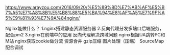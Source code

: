 https://www.arayzou.com/2016/09/20/%E5%89%8D%E7%AB%AF%E5%B7%A5%E7%A8%8B%E5%B8%88%E5%BA%94%E8%AF%A5%E7%9F%A5%E9%81%93%E7%9A%84nginx/


Nginx能做什么？
1.nginx搭建静态资源服务器
2.反向代理分发多端口后端服务，配合pm2
3.nginx在前端中的应用
反向代理解决跨域问题
nginx根据UA跳转PC和M站
nginx获取cookie做分流
资源合并
gzip压缩
图片处理（压缩）
SourceMap配合调试